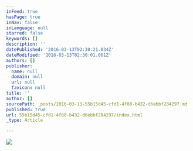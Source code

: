 ```yaml
---
inFeed: true
hasPage: true
inNav: false
inLanguage: null
starred: false
keywords: []
description: ''
datePublished: '2016-03-13T02:30:21.834Z'
dateModified: '2016-03-13T02:30:01.061Z'
authors: []
publisher:
  name: null
  domain: null
  url: null
  favicon: null
title: ''
author: []
sourcePath: _posts/2016-03-13-55b15d45-cfd1-4f80-b432-d6ebbf284297.md
published: true
url: 55b15d45-cfd1-4f80-b432-d6ebbf284297/index.html
_type: Article

---
```

![](https://the-grid-user-content.s3-us-west-2.amazonaws.com/793fd83f-0657-4d93-9e0b-5cacdb7aaac4.jpg)